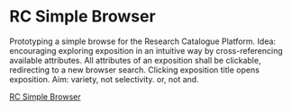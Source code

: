 # RC Simple Browser

Prototyping a simple browse for the Research Catalogue Platform. Idea: encouraging exploring exposition in an intuitive way by cross-referencing available attributes. All attributes of an exposition shall be clickable, redirecting to a new browser search. Clicking exposition title opens exposition. Aim: variety, not selectivity. or, not and. 

[RC Simple Browser](https://www.danielepozzi.com/rc-simple/)